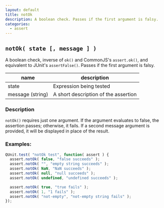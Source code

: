 ```yaml
---
layout: default
title: notOk
description: A boolean check. Passes if the first argument is falsy.
categories:
  - assert
---
```


## `notOk( state [, message ] )`

A boolean check, inverse of `ok()` and CommonJS's `assert.ok()`, and equivalent to JUnit's `assertFalse()`. Passes if the first argument is falsy.

| name               | description                          |
|--------------------|--------------------------------------|
| state              | Expression being tested              |
| message (string)   | A short description of the assertion |

### Description

`notOk()` requires just one argument. If the argument evaluates to false, the assertion passes; otherwise, it fails. If a second message argument is provided, it will be displayed in place of the result.

### Examples:

```js
QUnit.test( "notOk test", function( assert ) {
  assert.notOk( false, "false succeeds" );
  assert.notOk( "", "empty string succeeds" );
  assert.notOk( NaN, "NaN succeeds" );
  assert.notOk( null, "null succeeds" );
  assert.notOk( undefined, "undefined succeeds" );

  assert.notOk( true, "true fails" );
  assert.notOk( 1, "1 fails" );
  assert.notOk( "not-empty", "not-empty string fails" );
});
```
